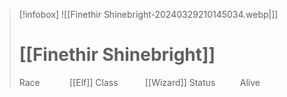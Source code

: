 >[!infobox]
>![[Finethir Shinebright-20240329210145034.webp|]]
># [[Finethir Shinebright]]
>Race            [[Elf]]
>Class           [[Wizard]]
>Status          Alive 
